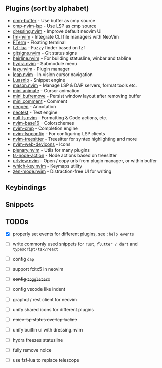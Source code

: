## Plugins (sort by alphabet)

- [cmp-buffer](https://github.com/hrsh7th/cmp-buffer) - Use buffer as cmp source
- [cmp-nvim-lsp](https://github.com/hrsh7th/cmp-nvim-lsp) - Use LSP as cmp source
- [dressing.nvim](https://github.com/stevearc/dressing.nvim) - Improve default neovim UI
- [fm-nvim](https://github.com/is0n/fm-nvim) - Integrate CLI file managers with NeoVim
- [FTerm](https://github.com/numToStr/FTerm.nvim) - Floating terminal
- [fzf-lua](https://github.com/ibhagwan/fzf-lua) - Fuzzy finder based on fzf
- [gitsigns.nvim](https://github.com/lewis6991/gitsigns.nvim) - Git status signs
- [heirline.nvim](https://github.com/rebelot/heirline.nvim) - For building statusline, winbar and tabline
- [hydra.nvim](https://github.com/anuvyklack/hydra.nvim) - Submodule menu
- [lazy.nvim](https://github.com/folke/lazy.nvim) - Plugin manager
- [leap.nvim](https://github.com/ggandor/leap.nvim) - In vision cursor navigation
- [Luasnip](https://github.com/L3MON4D3/LuaSnip) - Snippet engine
- [mason.nvim](https://github.com/williamboman/mason.nvim) - Manage LSP & DAP servers, format tools etc.
- [mini.animate](https://github.com/echasnovski/mini.animate) - Cursor animation
- [mini.bufremove](https://github.com/echasnovski/mini.bufremove) - Persist window layout after removing buffer
- [mini.comment](https://github.com/echasnovski/mini.comment) - Comment
- [neogen](https://github.com/danymat/neogen) - Annotation
- [neotest](https://github.com/nvim-neotest/neotest) - Test engine
- [null-ls.nvim](https://github.com/jose-elias-alvarez/null-ls.nvim) - Formatting & Code actions, etc.
- [nvim-base16](https://github.com/rrethy/nvim-base16) - Colorschemes
- [nvim-cmp](https://github.com/hrsh7th/nvim-cmp) - Completion engine
- [nvim-lspconfig](https://github.com/neovim/nvim-lspconfig) - For configuring LSP clients
- [nvim-treesitter](https://github.com/nvim-treesitter/nvim-treesitter) - Treesitter for syntex highlighting and more
- [nvim-web-devicons](https://github.com/nvim-tree/nvim-web-devicons) - Icons
- [plenary.nvim](https://github.com/nvim-lua/plenary.nvim) - Utils for many plugins
- [ts-node-action](https://github.com/ckolkey/ts-node-action) - Node actions based on treesitter
- [urlview.nvim](https://github.com/axieax/urlview.nvim) - Open / copy urls from plugin manager, or within buffer
- [which-key.nvim](https://github.com/folke/which-key.nvim) - Keymaps utility
- [zen-mode.nvim](https://github.com/folke/zen-mode.nvim) - Distraction-free UI for writing

## Keybindings

## Snippets

## TODOs

- [x] properly set events for different plugins, see `:help events`
- [ ] write commonly used snippets for `rust`, `flutter / dart` and `typescript/tsx/react`
- [ ] config `dap`
- [ ] support fcitx5 in neovim
- [ ] ~~config `toggleterm`~~
- [ ] config vscode like indent
- [ ] graphql / rest client for neovim
- [ ] unify shared icons for different plugins
- [ ] ~~noice lsp status overlap lualine~~
- [ ] unify builtin ui with dressing.nvim
- [ ] hydra freezes statusline
- [ ] fully remove noice
- [ ] use fzf-lua to replace telescope

